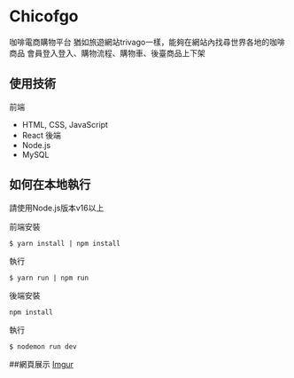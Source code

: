 # Chicofgo

咖啡電商購物平台
猶如旅遊網站trivago一樣，能夠在網站內找尋世界各地的咖啡商品
會員登入登入、購物流程、購物車、後臺商品上下架

## 使用技術

前端
- HTML, CSS, JavaScript
- React
後端
- Node.js
- MySQL

## 如何在本地執行 

請使用Node.js版本v16以上

前端安裝
```shell
$ yarn install | npm install
```
執行
```shell
$ yarn run | npm run
```

後端安裝
```shell
npm install
```
執行
```shell
$ nodemon run dev
```

##網頁展示
[Imgur](https://imgur.com/a/DVkSdTw)

